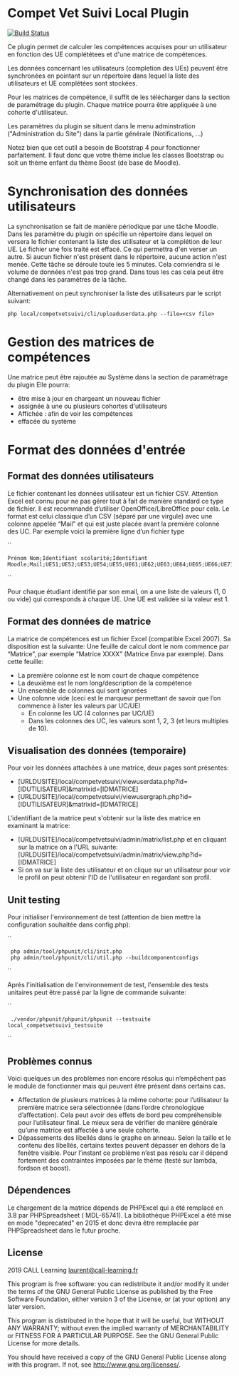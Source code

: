 # Compet Vet Suivi Local Plugin

[![Build Status](https://travis-ci.org/call-learning/moodle-local_competvetsuivi.svg?branch=master)](https://travis-ci.org/call-learning/moodle-local_competvetsuivi)

Ce plugin permet de calculer les compétences acquises pour un utilisateur en fonction des UE complététees et d'une matrice de compétences.

Les données concernant les utilisateurs (completion des UEs) peuvent être synchronées en pointant sur un répertoire dans
lequel la liste des utilisateurs et UE complétées sont stockées.

Pour les matrices de compétence, il suffit de les télécharger dans la section de paramétrage du plugin. Chaque matrice pourra être appliquée
à une cohorte d'utilisateur.

Les paramètres du plugin se situent dans le menu adminstration ("Administration du Site") dans la partie générale (Notifications, ...)

Notez bien que cet outil a besoin de Bootstrap 4 pour fonctionner parfaitement.
Il faut donc que votre thème inclue les classes Bootstrap ou soit un thème enfant
du thème Boost (de base de Moodle).

# Synchronisation des données utilisateurs

La synchronisation se fait de manière périodique par une tâche Moodle. Dans les paramètre du plugin on spécifie
un répertoire dans lequel on versera le fichier contenant la liste des utilisateur et la complétion de leur UE.
Le fichier une fois traité est effacé. Ce qui permettra d'en verser un autre. Si aucun fichier n'est présent dans
le répertoire, aucune action n'est menée.
Cette tâche se déroule toute les 5 minutes. Cela conviendra si le volume de données n'est pas trop grand.
Dans tous les cas cela peut être changé dans les paramètres de la tâche. 

Alternativement on peut synchroniser la liste des utilisateurs par le script suivant:

    php local/competvetsuivi/cli/uploaduserdata.php --file=<csv file>  

# Gestion des matrices de compétences

Une matrice peut être rajoutée au Système dans la section de paramétrage du plugin
Elle pourra:
 * être mise à jour en chargeant un nouveau fichier
 * assignée à une ou plusieurs cohortes d'utilisateurs
 * Affichée : afin de voir les compétences 
 * effacée du système
 
 
# Format des données d'entrée

## Format des données utilisateurs

Le fichier contenant les données utilisateur est un fichier CSV. Attention Excel est connu pour ne pas gérer tout à fait de manière standard ce type de fichier. Il est recommandé d’utiliser OpenOffice/LibreOffice pour cela.
Le format est celui classique d’un CSV (séparé par une virgule) avec une colonne appelée “Mail” et qui est juste placée avant la première colonne des UC.
Par exemple voici la première ligne d’un fichier type

``
  
    Prénom Nom;Identifiant scolarité;Identifiant Moodle;Mail;UE51;UE52;UE53;UE54;UE55;UE61;UE62;UE63;UE64;UE65;UE66;UE71;UE72;UE73;UE74;UE75;UE76;UE77;UE78;UE81;UE82;UE83;UE84;UE85;UE86;....
``

Pour chaque étudiant identifié par son email, on a une liste de valeurs (1, 0 ou vide) qui corresponds à chaque UE. Une UE est validée si la valeur est 1.

## Format des données de matrice

La matrice de compétences est un fichier Excel (compatible Excel 2007). Sa disposition est la suivante:
Une feuille de calcul dont le nom commence par “Matrice”, par exemple “Matrice XXXX” (Matrice Enva par exemple).
Dans cette feuille:
 * La première colonne est le nom court de chaque compétence
 * La deuxième est le nom long/description de la compétence
 * Un ensemble de colonnes qui sont ignorées
 * Une colonne vide (ceci est le marqueur permettant de savoir que l’on commence à lister les valeurs par UC/UE)
    * En colonne les UC (4 colonnes par UC/UE)
    * Dans les colonnes des UC, les valeurs sont 1, 2, 3 (et leurs multiples de 10).


## Visualisation des données (temporaire)

Pour voir les données attachées à une matrice, deux pages sont présentes:

* [URLDUSITE]/local/competvetsuivi/viewuserdata.php?id=[IDUTILISATEUR]&matrixid=[IDMATRICE]
* [URLDUSITE]/local/competvetsuivi/viewusergraph.php?id=[IDUTILISATEUR]&matrixid=[IDMATRICE]

L'identifiant de la matrice peut s'obtenir sur la liste des matrice en examinant la matrice:
* [URLDUSITE]/local/competvetsuivi/admin/matrix/list.php et en cliquant sur la matrice on a l'URL suivante:
[URLDUSITE]/local/competvetsuivi/admin/matrix/view.php?id=[IDMATRICE]
* Si on va sur la liste des utilisateur et on clique sur un utilisateur pour voir le profil on peut obtenir l'ID de l'utilisateur
en regardant son profil.
 
## Unit testing

Pour initialiser l'environnement de test (attention de bien mettre la configuration souhaitée dans config.php):

``

     php admin/tool/phpunit/cli/init.php     
     php admin/tool/phpunit/cli/util.php --buildcomponentconfigs
     
``

Après l'initialisation de l'environnement de test, l'ensemble des tests unitaires
peut être passé par la ligne de commande suivante:

``

     ./vendor/phpunit/phpunit/phpunit --testsuite local_competvetsuivi_testsuite
     
``

## Problèmes connus

Voici quelques un des problèmes non encore résolus qui n’empêchent pas le module de fonctionner mais qui peuvent être présent dans certains cas.
  * Affectation de plusieurs matrices à la même cohorte: pour l’utilisateur  la première matrice sera sélectionnée (dans l’ordre chronologique d’affectation). Cela peut avoir des effets de bord peu compréhensible pour l’utilisateur final. Le mieux sera de vérifier de manière générale qu’une matrice est affectée à une seule cohorte.
  * Dépassements des libellés dans le graphe en anneau. Selon la taille et le contenu des libellés, certains textes peuvent dépasser en dehors de la fenêtre visible. Pour l’instant ce problème n’est pas résolu car il dépend fortement des contraintes imposées par le thème (testé sur lambda, fordson et boost).

## Dépendences

Le chargement de la matrice dépends de PHPExcel qui a été remplacé en 3.8 par PHPSpreadsheet (
MDL-65741). La bibliothèque PHPExcel a été mise en mode "deprecated" en 2015 et donc devra être
remplacée par PHPSpreadsheet dans le futur proche.

## License ##

2019 CALL Learning <laurent@call-learning.fr>

This program is free software: you can redistribute it and/or modify it under
the terms of the GNU General Public License as published by the Free Software
Foundation, either version 3 of the License, or (at your option) any later
version.

This program is distributed in the hope that it will be useful, but WITHOUT ANY
WARRANTY; without even the implied warranty of MERCHANTABILITY or FITNESS FOR A
PARTICULAR PURPOSE.  See the GNU General Public License for more details.

You should have received a copy of the GNU General Public License along with
this program.  If not, see <http://www.gnu.org/licenses/>.
